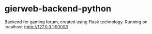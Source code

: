 # gierweb-backend-python
Backend for gaming forum, created using Flask technology.
Running on localhost (http://127.0.0.1:5000/)
